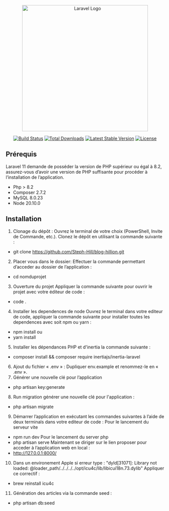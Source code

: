 <p align="center"><a href="https://laravel.com" target="_blank"><img src="https://raw.githubusercontent.com/laravel/art/master/logo-lockup/5%20SVG/2%20CMYK/1%20Full%20Color/laravel-logolockup-cmyk-red.svg" width="400" alt="Laravel Logo"></a></p>

<p align="center">
<a href="https://github.com/laravel/framework/actions"><img src="https://github.com/laravel/framework/workflows/tests/badge.svg" alt="Build Status"></a>
<a href="https://packagist.org/packages/laravel/framework"><img src="https://img.shields.io/packagist/dt/laravel/framework" alt="Total Downloads"></a>
<a href="https://packagist.org/packages/laravel/framework"><img src="https://img.shields.io/packagist/v/laravel/framework" alt="Latest Stable Version"></a>
<a href="https://packagist.org/packages/laravel/framework"><img src="https://img.shields.io/packagist/l/laravel/framework" alt="License"></a>
</p>

## Prérequis 

Laravel 11 demande de posséder la version de PHP supérieur ou égal à 8.2, assurez-vous d’avoir une version de PHP suffisante pour procéder à l’installation de l’application.
- Php > 8.2
- Composer 2.7.2
- MySQL 8.0.23
- Node 20.10.0

## Installation

1. Clonage du dépôt :
Ouvrez le terminal de votre choix (PowerShell, Invite de Commande, etc.).
Clonez le dépôt en utilisant la commande suivante :
- git clone https://github.com/Steph-Hill/blog-hillion.git
2.	Placer vous dans le dossier:
Effectuer la commande permettant d’acceder au dossier de l’application :
- cd nomduprojet
3. Ouverture du projet 
Appliquer la commande suivante pour ouvrir le projet avec votre éditeur de code :
- code .
4. Installer les dependences de node
Ouvrez le terminal dans votre editeur de code, appliquer la commande suivante pour installer toutes les dependences avec soit npm ou yarn :
- npm install
ou 
- yarn install
5. Installer les dépendances PHP et d'inertia la commande suivante :
- composer install && composer require inertiajs/inertia-laravel
6. Ajout du fichier « .env » :
Dupliquer env.example et renommez-le en « .env ».
7. Générer une nouvelle clé pour l’application
- php artisan key:generate
8. Run migration générer une nouvelle clé pour l'application :
- php artisan migrate
9.	Démarrer l’application en exécutant les commandes suivantes à l’aide de deux terminals dans votre editeur de code :
Pour le lancement du serveur vite
- npm run dev
Pour le lancement du server php
- php artisan serve
Maintenant se diriger sur le lien proposer pour acceder à l’application web en local :
- http://127.0.0.1:8000/
10.	Dans un environement Apple si erreur type :
"dyld[31071]: Library not loaded: @loader_path/../../../../opt/icu4c/lib/libicui18n.73.dylib"
Appliquer ce correctif :
- brew reinstall icu4c
11. Génération des articles via la commande seed :
- php artisan db:seed




